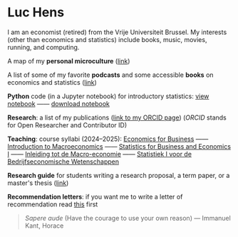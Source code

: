 # Luc Hens

I am an economist (retired) from the Vrije Universiteit Brussel. My interests (other than economics and statistics) include books, music, movies, running, and computing. 

A map of my **personal microculture** ([link](about_me.html))

A list of some of my favorite **podcasts** and some accessible **books** on economics and statistics ([link](book_recommendations.html))

**Python** code (in a Jupyter notebook) for introductory statistics: [view notebook](https://nbviewer.org/github/luc-hens/luc-hens.github.io/blob/main/statistics_i_using_python.ipynb#)  &mdash;&mdash; [download notebook](statistics_i_using_python.ipynb) 

**Research**: a list of my publications ([link to my ORCID page](https://orcid.org/0000-0003-4881-9317)) (*ORCID* stands for Open Researcher and Contributor ID)

**Teaching**: course syllabi (2024&ndash;2025):
 [Economics for Business](economics_for_business_syllabus_2024_2025.pdf) &mdash;&mdash; [Introduction to Macroeconomics](introduction_to_macroeconomics_syllabus_2024_2025.pdf) &mdash;&mdash; [Statistics for Business and Economics I](statistics_i_syllabus_2024_2025.pdf) &mdash;&mdash; [Inleiding tot de Macro-economie](inleiding_tot_de_macro_economie_studiewijzer_2024_2025.pdf) &mdash;&mdash; [Statistiek I voor de Bedrijfseconomische Wetenschappen](statistiek_i_studiewijzer_2024_2025.pdf)

**Research guide** for students writing a research proposal, a term paper, or a master's thesis ([link](guide.html))

**Recommendation letters**: if you want me to write a letter of recommendation read [this](recommendation.html) first 


> *Sapere aude* (Have the courage to use your own reason) &mdash; Immanuel Kant, Horace